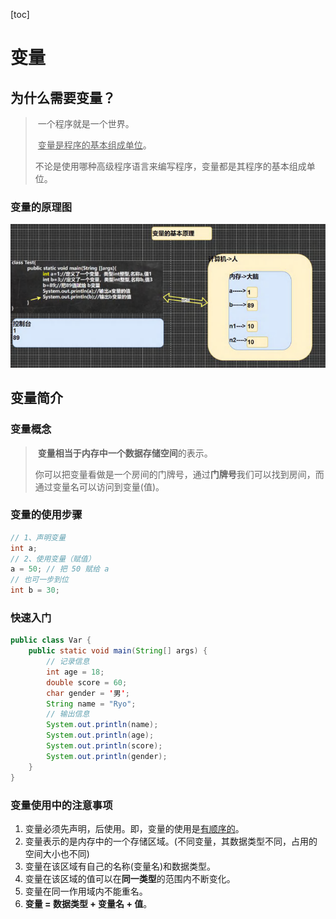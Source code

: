 [toc]

# 变量

## 为什么需要变量？

> ​	一个程序就是一个世界。
>
> ​	<u>变量是程序的基本组成单位</u>。
>
> ​	不论是使用哪种高级程序语言来编写程序，变量都是其程序的基本组成单位。

### 变量的原理图

<img src="..\img\var.png" alt="var" style="zoom:80%;" />

## 变量简介

### 变量概念

> ​	**变量相当于内存中一个数据存储空间**的表示。
>
> ​	你可以把变量看做是一个房间的门牌号，通过**门牌号**我们可以找到房间，而通过变量名可以访问到变量(值)。

### 变量的使用步骤

~~~java
// 1、声明变量
int a;
// 2、使用变量（赋值）
a = 50; // 把 50 赋给 a
// 也可一步到位
int b = 30;
~~~

### 快速入门

~~~java
public class Var {
    public static void main(String[] args) {
        // 记录信息
        int age = 18;
        double score = 60;
        char gender = '男';
        String name = "Ryo";
        // 输出信息
        System.out.println(name);
        System.out.println(age);
        System.out.println(score);
        System.out.println(gender);
    }
}
~~~

### 变量使用中的注意事项

1. 变量必须先声明，后使用。即，变量的使用是<u>有顺序的</u>。
2. 变量表示的是内存中的一个存储区域。(不同变量，其数据类型不同，占用的空间大小也不同)
3. 变量在该区域有自己的名称(变量名)和数据类型。
4. 变量在该区域的值可以在**同一类型**的范围内不断变化。
5. 变量在同一作用域内不能重名。
6. **变量 = 数据类型 + 变量名 + 值**。
